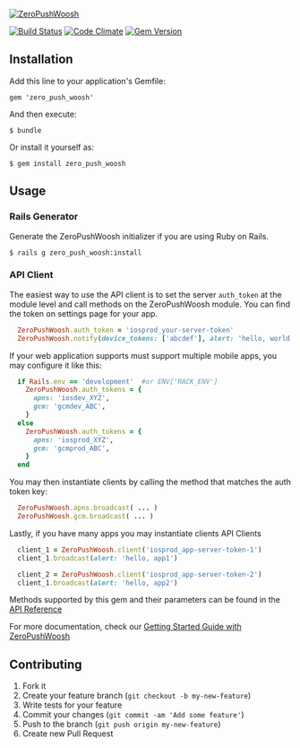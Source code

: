 [![ZeroPushWoosh](https://raw.github.com/ZeroPushWoosh/zero_push_woosh/master/zeropush-header.png)](https://zeropush.com)

[![Build Status](http://img.shields.io/travis/ZeroPushWoosh/zero_push_woosh.svg)](https://travis-ci.org/ZeroPushWoosh/zero_push_woosh) [![Code Climate](https://codeclimate.com/github/ZeroPushWoosh/zero_push_woosh/badges/gpa.svg)](https://codeclimate.com/github/ZeroPushWoosh/zero_push_woosh) [![Gem Version](http://img.shields.io/gem/v/zero_push_woosh.svg)](http://rubygems.org/gems/zero_push_woosh)

## Installation

Add this line to your application's Gemfile:

    gem 'zero_push_woosh'

And then execute:

    $ bundle

Or install it yourself as:

    $ gem install zero_push_woosh

## Usage

### Rails Generator
Generate the ZeroPushWoosh initializer if you are using Ruby on Rails.

    $ rails g zero_push_woosh:install

### API Client

The easiest way to use the API client is to set the server `auth_token` at the module level and call methods on the ZeroPushWoosh module. You can find the token on settings page for your app.

```ruby
  ZeroPushWoosh.auth_token = 'iosprod_your-server-token'
  ZeroPushWoosh.notify(device_tokens: ['abcdef'], alert: 'hello, world', badge: '+1', info: {user_id: 1234})
```

If your web application supports must support multiple mobile apps, you may configure it like this:

```ruby
  if Rails.env == 'development'  #or ENV['RACK_ENV']
    ZeroPushWoosh.auth_tokens = {
      apns: 'iosdev_XYZ',
      gcm: 'gcmdev_ABC',
    }
  else
    ZeroPushWoosh.auth_tokens = {
      apns: 'iosprod_XYZ',
      gcm: 'gcmprod_ABC',
    }
  end
```

You may then instantiate clients by calling the method that matches the auth token key:

```ruby
  ZeroPushWoosh.apns.broadcast( ... )
  ZeroPushWoosh.gcm.broadcast( ... )
```


Lastly, if you have many apps you may instantiate clients API Clients

```ruby
  client_1 = ZeroPushWoosh.client('iosprod_app-server-token-1')
  client_1.broadcast(alert: 'hello, app1')

  client_2 = ZeroPushWoosh.client('iosprod_app-server-token-2')
  client_1.broadcast(alert: 'hello, app2')
```

Methods supported by this gem and their parameters can be found in the [API Reference](https://zeropush.com/documentation/api_reference)

For more documentation, check our [Getting Started Guide with ZeroPushWoosh](https://zeropush.com/documentation)

## Contributing

1. Fork it
1. Create your feature branch (`git checkout -b my-new-feature`)
1. Write tests for your feature
1. Commit your changes (`git commit -am 'Add some feature'`)
1. Push to the branch (`git push origin my-new-feature`)
1. Create new Pull Request
